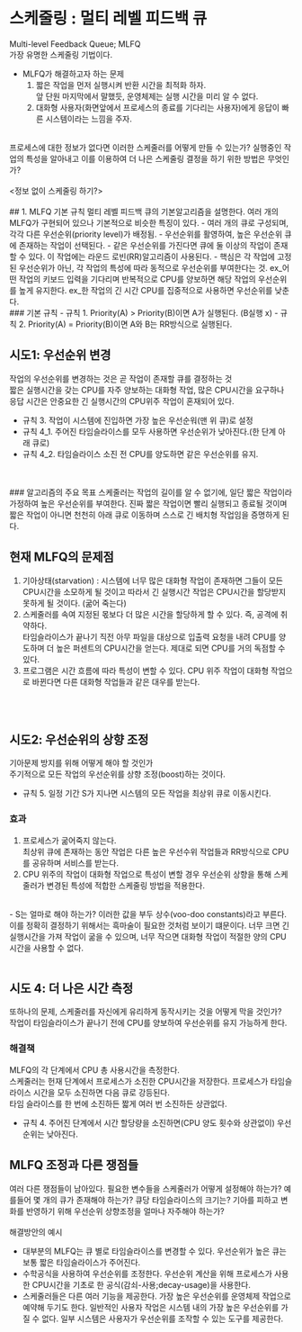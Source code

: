 # 스케줄링 : 멀티 레벨 피드백 큐
Multi-level Feedback Queue; MLFQ  
가장 유명한 스케줄링 기법이다. 
- MLFQ가 해결하고자 하는 문제
	1. 짧은 작업을 먼저 실행시켜 반환 시간을 최적화 하자.  
   		앞 단원 마지막에서 말했듯, 운영체제는 실행 시간을 미리 알 수 없다.
	2. 대화형 사용자(화면앞에서 프로세스의 종료를 기다리는 사용자)에게 응답이 빠른 시스템이라는 느낌을 주자.  
</br>
프로세스에 대한 정보가 없다면 이러한 스케줄러를 어떻게 만들 수 있는가?  
실행중인 작업의 특성을 알아내고 이를 이용하여 더 나은 스케줄링 결정을 하기 위한 방법은 무엇인가?  
</br>
</br>
<정보 없이 스케줄링 하기?>
</br>
</br>
## 1. MLFQ 기본 규칙
멀티 레벨 피드백 큐의 기본알고리즘을 설명한다.  
여러 개의 MLFQ가 구현되어 있으나 기본적으로 비슷한 특징이 있다.  
- 여러 개의 큐로 구성되며, 각각 다른 우선순위(priority level)가 배정됨.
- 우선순위를 활영하여, 높은 우선순위 큐에 존재하는 작업이 선택된다. 
- 같은 우선순위를 가진다면 큐에 둘 이상의 작업이 존재할 수 있다. 이 작업에는 라운드 로빈(RR)알고리즘이 사용된다.
- 핵심은 각 작업에 고정된 우선순위가 아닌, 각 작업의 특성에 따라 동적으로 우선순위를 부여한다는 것.  
  ex_어떤 작업의 키보드 입력을 기다리며 반복적으로 CPU를 양보하면 해당 작업의 우선순위를 높게 유지한다.  
  ex_한 작업의 긴 시간 CPU를 집중적으로 사용하면 우선순위를 낮춘다.  
</br>
### 기본 규칙
- 규칙 1. Priority(A) > Priority(B)이면 A가 실행된다. (B실행 x)
- 규칙 2. Priority(A) = Priority(B)이면 A와 B는 RR방식으로 실행된다.  

## 시도1: 우선순위 변경
작업의 우선순위를 변경하는 것은 곧 작업이 존재할 큐를 결정하는 것  
짧은 실행시간을 갖는 CPU를 자주 양보하는 대화형 작업, 많은 CPU시간을 요구하나 응답 시간은 안중요한 긴 실행시간의 CPU위주 작업이 혼재되어 있다. 
- 규칙 3. 작업이 시스템에 진입하면 가장 높은 우선순워(맨 위 큐)로 설정
- 규칙 4_1. 주어진 타임슬라이스를 모두 사용하면 우선순위가 낮아진다.(한 단계 아래 큐로)
- 규칙 4_2. 타임슬라이스 소진 전 CPU를 양도하면 같은 우선순위를 유지.
</br>
</br>
### 알고리즘의 주요 목표  
스케줄러는 작업의 길이를 알 수 없기에, 일단 짧은 작업이라 가정하여 높은 우선순위를 부여한다. 진짜 짧은 작업이면 빨리 실행되고 종료될 것이며 짧은 작업이 아니면 천천히 아래 큐로 이동하며 스스로 긴 배치형 작업임을 증명하게 된다.  
</br>

## 현재 MLFQ의 문제점
1. 기아상태(starvation) : 
시스템에 너무 많은 대화형 작업이 존재하면 그들이 모든 CPU시간을 소모하게 될 것이고 따라서 긴 실행시간 작업은 CPU시간을 할당받지 못하게 될 것이다. (굶어 죽는다)
2. 스케줄러를 속여 지정된 몫보다 더 많은 시간을 할당하게 할 수 있다. 즉, 공격에 취약하다.  
	타임슬라이스가 끝나기 직전 아무 파일을 대상으로 입출력 요청을 내려 CPU를 양도하며 더 높은 퍼센트의 CPU시간을 얻는다. 제대로 되면 CPU를 거의 독점할 수 있다.
3. 프로그램은 시간 흐름에 따라 특성이 변할 수 있다. CPU 위주 작업이 대화형 작업으로 바뀐다면 다른 대화형 작업들과 같은 대우를 받는다.

</br>
</br>

## 시도2: 우선순위의 상향 조정
기아문제 방지를 위해 어떻게 해야 할 것인가  
주기적으로 모든 작업의 우선순위를 상향 조정(boost)하는 것이다.  
- 규칙 5. 일정 기간 S가 지나면 시스템의 모든 작업을 최상위 큐로 이동시킨다.  

### 효과
1. 프로세스가 굶어죽지 않는다.  
   최상위 큐에 존재하는 동안 작업은 다른 높은 우선수위 작업들과 RR방식으로 CPU를 공유하며 서비스를 받는다.
2. CPU 위주의 작업이 대화형 작업으로 특성이 변할 경우 우선순위 상향을 통해 스케줄러가 변경된 특성에 적합한 스케줄링 방법을 적용한다.  
</br>
- S는 얼마로 해야 하는가?  
  이러한 값을 부두 상수(voo-doo constants)라고 부른다. 이를 정확히 결정하기 위해서는 흑마술이 필요한 것처럼 보이기 떄문이다.  
  너무 크면 긴 실행시간을 가져 작업이 굶을 수 있으며, 너무 작으면 대화형 작업이 적절한 양의 CPU시간을 사용할 수 없다.  
</br>
</br>

## 시도 4: 더 나은 시간 측정
또하나의 문제, 스케줄러를 자신에게 유리하게 동작시키는 것을 어떻게 막을 것인가?  
작업이 타임슬라이스가 끝나기 전에 CPU를 양보하여 우선순위를 유지 가능하게 한다.
</br>
### 해결책
MLFQ의 각 단계에서 CPU 총 사용시간을 측정한다.  
스케줄러는 헌재 단계에서 프로세스가 소진한 CPU시간을 저장한다. 프로세스가 타임슬라이스 시간을 모두 소진하면 다음 큐로 강등된다.  
타임 슬라이스를 한 번에 소진하든 짧게 여러 번 소진하든 상관없다. 
- 규칙 4. 주어진 단계에서 시간 할당량을 소진하면(CPU 양도 횟수와 상관없이) 우선순위는 낮아진다.  

## MLFQ 조정과 다른 쟁점들
여러 다른 쟁점들이 남아있다. 필요한 변수들을 스케줄러가 어떻게 설정해야 하는가? 예를들어 몇 개의 큐가 존재해야 하는가? 큐당 타임슬라이스의 크기는? 기아를 피하고 변화를 반영하기 위해 우선순위 상향조정을 얼마나 자주해야 하는가?  
</br>
해결방안의 예시
- 대부분의 MLFQ는 큐 별로 타임슬라이스를 변경할 수 있다. 우선순위가 높은 큐는 보통 짧은 타임슬라이스가 주어진다.  
- 수학공식을 사용하여 우선순위를 조정한다. 우선순위 계산을 위해 프로세스가 사용한 CPU시간을 기초로 한 공식(감쇠-사용;decay-usage)을 사용한다. 
- 스케줄러들은 다른 여러 기능을 제공한다. 가장 높은 우선순위를 운영체제 작업으로 예약해 두기도 한다. 일반적인 사용자 작업은 시스템 내의 가장 높은 우선순위를 가질 수 없다. 일부 시스템은 사용자가 우선순위를 조작할 수 있는 도구를 제공한다.

